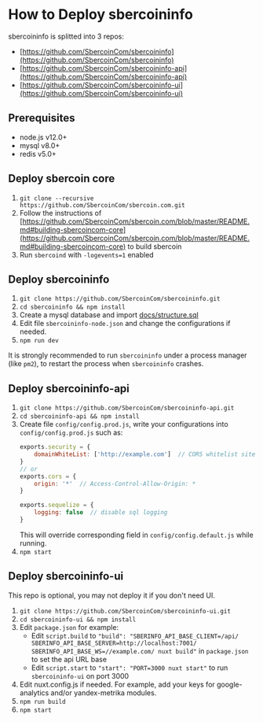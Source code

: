 # How to Deploy sbercoininfo

sbercoininfo is splitted into 3 repos:
* [https://github.com/SbercoinCom/sbercoininfo](https://github.com/SbercoinCom/sbercoininfo)
* [https://github.com/SbercoinCom/sbercoininfo-api](https://github.com/SbercoinCom/sbercoininfo-api)
* [https://github.com/SbercoinCom/sbercoininfo-ui](https://github.com/SbercoinCom/sbercoininfo-ui)

## Prerequisites

* node.js v12.0+
* mysql v8.0+
* redis v5.0+

## Deploy sbercoin core
1. `git clone --recursive https://github.com/SbercoinCom/sbercoin.com.git`
2. Follow the instructions of [https://github.com/SbercoinCom/sbercoin.com/blob/master/README.md#building-sbercoincom-core](https://github.com/SbercoinCom/sbercoin.com/blob/master/README.md#building-sbercoincom-core) to build sbercoin
3. Run `sbercoind` with `-logevents=1` enabled

## Deploy sbercoininfo
1. `git clone https://github.com/SbercoinCom/sbercoininfo.git`
2. `cd sbercoininfo && npm install`
3. Create a mysql database and import [docs/structure.sql](structure.sql)
4. Edit file `sbercoininfo-node.json` and change the configurations if needed.
5. `npm run dev`

It is strongly recommended to run `sbercoininfo` under a process manager (like `pm2`), to restart the process when `sbercoininfo` crashes.

## Deploy sbercoininfo-api
1. `git clone https://github.com/SbercoinCom/sbercoininfo-api.git`
2. `cd sbercoininfo-api && npm install`
3. Create file `config/config.prod.js`, write your configurations into `config/config.prod.js` such as:
    ```javascript
    exports.security = {
        domainWhiteList: ['http://example.com']  // CORS whitelist sites
    }
    // or
    exports.cors = {
        origin: '*'  // Access-Control-Allow-Origin: *
    }

    exports.sequelize = {
        logging: false  // disable sql logging
    }
    ```
    This will override corresponding field in `config/config.default.js` while running.
4. `npm start`

## Deploy sbercoininfo-ui
This repo is optional, you may not deploy it if you don't need UI.
1. `git clone https://github.com/SbercoinCom/sbercoininfo-ui.git`
2. `cd sbercoininfo-ui && npm install`
3. Edit `package.json` for example:
   * Edit `script.build` to `"build": "SBERINFO_API_BASE_CLIENT=/api/ SBERINFO_API_BASE_SERVER=http://localhost:7001/ SBERINFO_API_BASE_WS=//example.com/ nuxt build"` in `package.json` to set the api URL base
   * Edit `script.start` to `"start": "PORT=3000 nuxt start"` to run `sbercoininfo-ui` on port 3000
4. Edit nuxt.config.js if needed. For example, add your keys for google-analytics and/or yandex-metrika modules.
5. `npm run build`
6. `npm start`
